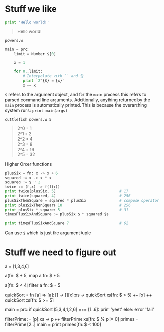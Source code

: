 # Stuff we like

```python
print 'Hello world!'
```

> Hello world!

`powers.w`

```python
main = prc:
    limit = Number $[0]

    x = 1

    for 0..limit:
        # Interpolate with `` and {}
        print `2^{$} = {x}`
        x += x
```

`$` refers to the argument object, and for the `main` process this refers to parsed command line arguments. Additionally, anything returned by the `main` process is automatically printed. This is because the overarching system runs: `print main(args)`

`cuttlefish powers.w 5`

> 2^0 = 1  
> 2^1 = 2  
> 2^2 = 4  
> 2^3 = 8  
> 2^4 = 16  
> 2^5 = 32

Higher Order functions

```python
plusSix = fn: x -> x + 6
squared := x -> x * x
squared := $ ^ 2
twice := (f,x) -> f(f(x))
print twice(plusSix, 5)                             # 17
print twice(squared, 4)                             # 256
plusSixThenSquare = squared * plusSix               # compose operator
print plusSixThenSquare 10                          # 256
print plusSix * squared 5                           # 31
timesPlusSixAndSquare := plusSix $ * squared $s

print timesPlusSixAndSquare 7                       # 62
```

Can use `$` which is just the argument tuple

# Stuff we need to figure out

a = [1,3,4,6]

a(fn: $ + 5)
map a fn: $ + 5

a[fn: $ < 4]
filter a fn: \$ + 5

quickSort = fn [a] => [a]:
[] -> [][x]:xs -> quickSort xs[fn: $ < 5] ++ [x] ++ quickSort xs[fn: $ >= 5]

main = prc:
if quickSort [5,3,4,1,2,6] === [1..6]:
print 'yeet'
else:
error 'fail'

filterPrime := [p]:xs -> p ++ filterPrime xs[fn: $ % p != 0]
primes = filterPrime [2..]
main = print primes[fn: $ < 100]
